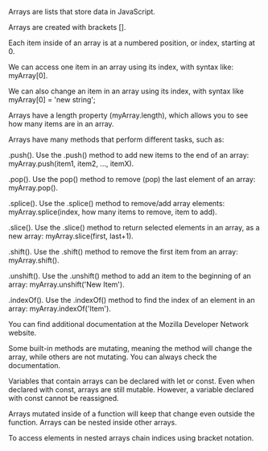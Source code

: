 Arrays are lists that store data in JavaScript.

Arrays are created with brackets [].

Each item inside of an array is at a numbered position, or index, starting at 0.

We can access one item in an array using its index, with syntax like: myArray[0].

We can also change an item in an array using its index, with syntax like myArray[0] = 'new string';

Arrays have a length property (myArray.length), which allows you to see how many items are in an array.

Arrays have many methods that perform different tasks, such as:

.push(). Use the .push() method to add new items to the end of an array: myArray.push(item1, item2, ..., itemX).

.pop(). Use the pop() method to remove (pop) the last element of an array: myArray.pop().

.splice(). Use the .splice() method to remove/add array elements: myArray.splice(index, how many items to remove, item to add).

.slice(). Use the .slice() method to return selected elements in an array, as a new array: myArray.slice(first, last+1).

.shift(). Use the .shift() method to remove the first item from an array: myArray.shift().

.unshift(). Use the .unshift() method to add an item to the beginning of an array: myArray.unshift('New Item').

.indexOf(). Use the .indexOf() method to find the index of an element in an array: myArray.indexOf('Item').

You can find additional documentation at the Mozilla Developer Network website.

Some built-in methods are mutating, meaning the method will change the array, while others are not mutating.
You can always check the documentation.

Variables that contain arrays can be declared with let or const. Even when declared with const, arrays are still mutable.
However, a variable declared with const cannot be reassigned.

Arrays mutated inside of a function will keep that change even outside the function.
Arrays can be nested inside other arrays.

To access elements in nested arrays chain indices using bracket notation.
